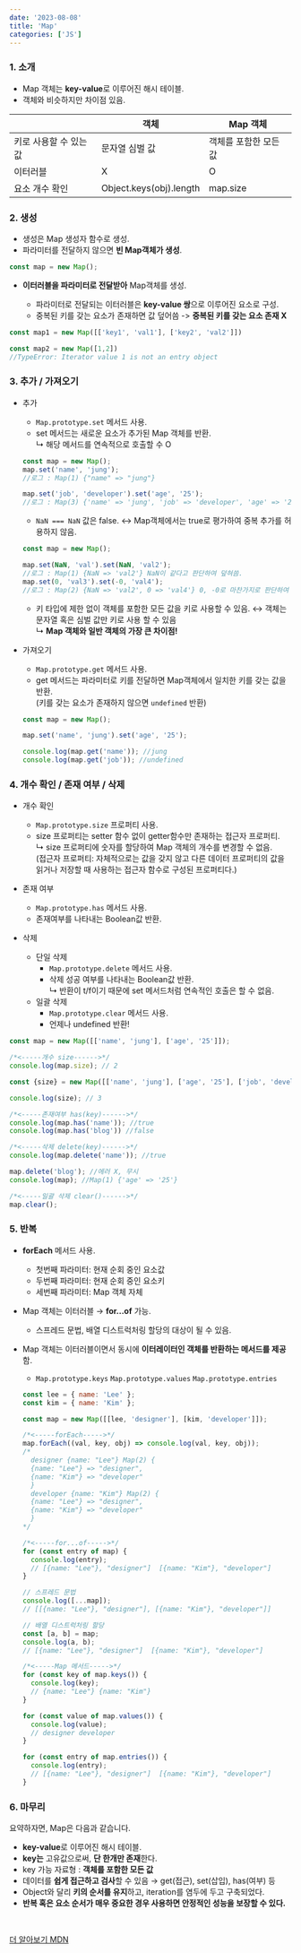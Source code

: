 ```yaml
---
date: '2023-08-08'
title: 'Map'
categories: ['JS']
---
```


### 1. 소개

- Map 객체는 **key-value**로 이루어진 해시 테이블.
- 객체와 비슷하지만 차이점 있음.

|                        | 객체                    | Map 객체              |
| ---------------------- | ----------------------- | --------------------- |
| 키로 사용할 수 있는 값 | 문자열 심벌 값          | 객체를 포함한 모든 값 |
| 이터러블               | X                       | O                     |
| 요소 개수 확인         | Object.keys(obj).length | map.size              |

### 2. 생성

- 생성은 Map 생성자 함수로 생성.
- 파라미터를 전달하지 않으면 **빈 Map객체가 생성**.

```javaScript
const map = new Map();
```

- **이터러블을 파라미터로 전달받아** Map객체를 생성.

  - 파라미터로 전달되는 이터러블은 **key-value 쌍**으로 이루어진 요소로 구성.
  - 중복된 키를 갖는 요소가 존재하면 값 덮어씀 -> **중복된 키를 갖는 요소 존재 X**

```javaScript
const map1 = new Map([['key1', 'val1'], ['key2', 'val2']])

const map2 = new Map([1,2])
//TypeError: Iterator value 1 is not an entry object
```

### 3. 추가 / 가져오기

- 추가

  - `Map.prototype.set` 메서드 사용.
  - set 메서드는 새로운 요소가 추가된 Map 객체를 반환. <br/>
    ↳ 해당 메서드를 연속적으로 호출할 수 O

  ```JavaScript
  const map = new Map();
  map.set('name', 'jung');
  //로그 : Map(1) {"name" => "jung"}

  map.set('job', 'developer').set('age', '25');
  //로그 : Map(3) {'name' => 'jung', 'job' => 'developer', 'age' => '25'}
  ```

  - `NaN === NaN` 값은 false. ↔ Map객체에서는 true로 평가하여 중복 추가를 허용하지 않음.

  ```JavaScript
  const map = new Map();

  map.set(NaN, 'val').set(NaN, 'val2');
  //로그 : Map(1) {NaN => 'val2'} NaN이 같다고 판단하여 덮혀씀.
  map.set(0, 'val3').set(-0, 'val4');
  //로그 : Map(2) {NaN => 'val2', 0 => 'val4'} 0, -0로 마찬가지로 판단하여 덮혀씀.
  ```

  - 키 타입에 제한 없이 객체를 포함한 모든 값을 키로 사용할 수 있음.
    ↔ 객체는 문자열 혹은 심벌 값만 키로 사용 할 수 있음 <br/>
    ↳ **Map 객체와 일반 객체의 가장 큰 차이점!**
    <br/>

- 가져오기

  - `Map.prototype.get` 메서드 사용.
  - get 메서드는 파라미터로 키를 전달하면 Map객체에서 일치한 키를 갖는 값을 반환. <br/>(키를 갖는 요소가 존재하지 않으면 `undefined` 반환)

  ```JavaScript
  const map = new Map();

  map.set('name', 'jung').set('age', '25');

  console.log(map.get('name')); //jung
  console.log(map.get('job')); //undefined
  ```

### 4. 개수 확인 / 존재 여부 / 삭제

- 개수 확인

  - `Map.prototype.size` 프로퍼티 사용.
  - size 프로퍼티는 setter 함수 없이 getter함수만 존재하는 접근자 프로퍼티.<br/>
    ↳ size 프로퍼티에 숫자를 할당하여 Map 객체의 개수를 변경할 수 없음.
    <br/>
    <span style="font-size: 14px">
    (접근자 프로퍼티: 자체적으로는 값을 갖지 않고 다른 데이터 프로퍼티의 값을 읽거나 저장할 때 사용하는 접근자 함수로 구성된 프로퍼티다.)
    </span>

- 존재 여부
  - `Map.prototype.has` 메서드 사용.
  - 존재여부를 나타내는 Boolean값 반환.
- 삭제
  - 단일 삭제
    - `Map.prototype.delete` 메서드 사용.
    - 삭제 성공 여부를 나타내는 Boolean값 반환. <br/>
      ↳ 반환이 t/f이기 때문에 set 메서드처럼 연속적인 호출은 할 수 없음.
  - 일괄 삭제
    - `Map.prototype.clear` 메서드 사용.
    - 언제나 undefined 반환!

```JavaScript
const map = new Map([['name', 'jung'], ['age', '25']]);

/*<-----개수 size------>*/
console.log(map.size); // 2

const {size} = new Map([['name', 'jung'], ['age', '25'], ['job', 'developer']]);

console.log(size); // 3

/*<-----존재여부 has(key)------>*/
console.log(map.has('name')); //true
console.log(map.has('blog')) //false

/*<-----삭제 delete(key)------>*/
console.log(map.delete('name')); //true

map.delete('blog'); //에러 X, 무시
console.log(map); //Map(1) {'age' => '25'}

/*<-----일괄 삭제 clear()------>*/
map.clear();
```

### 5. 반복

- **forEach** 메서드 사용.

  - 첫번째 파라미터: 현재 순회 중인 요소값
  - 두번째 파라미터: 현재 순회 중인 요소키
  - 세번째 파라미터: Map 객체 자체

- Map 객체는 이터러블 &rarr; **for...of** 가능.
  - 스프레드 문법, 배열 디스트럭처링 할당의 대상이 될 수 있음.
- Map 객체는 이터러블이면서 동시에 **이터레이터인 객체를 반환하는 메서드를 제공**함.

  - `Map.prototype.keys` `Map.prototype.values` `Map.prototype.entries`

  ```javaScript
  const lee = { name: 'Lee' };
  const kim = { name: 'Kim' };

  const map = new Map([[lee, 'designer'], [kim, 'developer']]);

  /*<-----forEach----->*/
  map.forEach((val, key, obj) => console.log(val, key, obj));
  /*
    designer {name: "Lee"} Map(2) {
    {name: "Lee"} => "designer",
    {name: "Kim"} => "developer"
    }
    developer {name: "Kim"} Map(2) {
    {name: "Lee"} => "designer",
    {name: "Kim"} => "developer"
    }
  */

  /*<-----for...of----->*/
  for (const entry of map) {
    console.log(entry);
    // [{name: "Lee"}, "designer"]  [{name: "Kim"}, "developer"]
  }

  // 스프레드 문법
  console.log([...map]);
  // [[{name: "Lee"}, "designer"], [{name: "Kim"}, "developer"]]

  // 배열 디스트럭처링 할당
  const [a, b] = map;
  console.log(a, b);
  // [{name: "Lee"}, "designer"]  [{name: "Kim"}, "developer"]

  /*<-----Map 메서드----->*/
  for (const key of map.keys()) {
    console.log(key);
    // {name: "Lee"} {name: "Kim"}
  }

  for (const value of map.values()) {
    console.log(value);
    // designer developer
  }

  for (const entry of map.entries()) {
    console.log(entry);
    // [{name: "Lee"}, "designer"]  [{name: "Kim"}, "developer"]
  }

  ```

### 6. 마무리

요약하자면, Map은 다음과 같습니다.

- **key-value**로 이루어진 해시 테이블.
- **key는** 고유값으로써, **단 한개만 존재**한다.
- key 가능 자료형 : **객체를 포함한 모든 값**
- 데이터를 **쉽게 접근하고 검사**할 수 있음 &rarr; get(접근), set(삽입), has(여부) 등
- Object와 달리 **키의 순서를 유지**하고, iteration를 염두에 두고 구축되었다.
- **반복 혹은 요소 순서가 매우 중요한 경우 사용하면 안정적인 성능을 보장할 수 있다.**

<br/>

[더 알아보기 MDN](https://developer.mozilla.org/ko/docs/Web/JavaScript/Reference/Global_Objects/Map)
